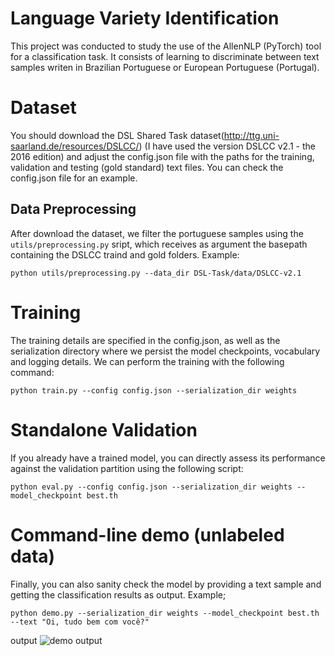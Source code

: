 
# Language Variety Identification 

This project was conducted to study the use of the AllenNLP (PyTorch) tool for a classification task. It consists of learning to discriminate between text samples writen in Brazilian Portuguese or European Portuguese (Portugal).


# Dataset
You should download the DSL Shared Task dataset(http://ttg.uni-saarland.de/resources/DSLCC/) (I have used the version DSLCC v2.1 - the 2016 edition) and adjust the config.json file with the paths for the training, validation and testing (gold standard) text files. You can check the config.json file for an example.

## Data Preprocessing
After download the dataset, we filter the portuguese samples using the `utils/preprocessing.py` sript, which receives as argument the basepath containing the DSLCC traind and gold folders. 
Example:
```
python utils/preprocessing.py --data_dir DSL-Task/data/DSLCC-v2.1
```
# Training
The training details are specified in the config.json, as well as the serialization directory where we persist the model checkpoints, vocabulary and logging details. We can perform the training with the following command:
```
python train.py --config config.json --serialization_dir weights
```

# Standalone Validation
If you already have a trained model, you can directly assess its performance against the validation partition using the following script:

```
python eval.py --config config.json --serialization_dir weights --model_checkpoint best.th
```

# Command-line demo (unlabeled data)
Finally, you can also sanity check the model by providing a text sample and getting the classification results as output.
Example;
```
python demo.py --serialization_dir weights --model_checkpoint best.th --text "Oi, tudo bem com você?"
```
output
![demo output](https://github.com/wellescastro/language_variety_classification/raw/master/demo-example-output.png)
